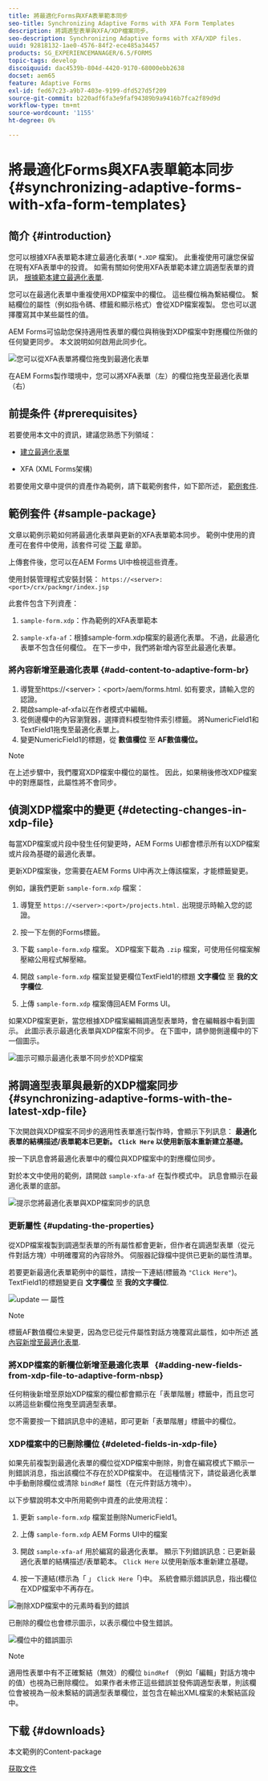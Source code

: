 ```yaml
---
title: 將最適化Forms與XFA表單範本同步
seo-title: Synchronizing Adaptive Forms with XFA Form Templates
description: 將調適型表單與XFA/XDP檔案同步。
seo-description: Synchronizing Adaptive forms with XFA/XDP files.
uuid: 92818132-1ae0-4576-84f2-ece485a34457
products: SG_EXPERIENCEMANAGER/6.5/FORMS
topic-tags: develop
discoiquuid: dac4539b-804d-4420-9170-68000ebb2638
docset: aem65
feature: Adaptive Forms
exl-id: fed67c23-a9b7-403e-9199-dfd527d5f209
source-git-commit: b220adf6fa3e9faf94389b9a9416b7fca2f89d9d
workflow-type: tm+mt
source-wordcount: '1155'
ht-degree: 0%

---
```


# 將最適化Forms與XFA表單範本同步{#synchronizing-adaptive-forms-with-xfa-form-templates}

## 简介 {#introduction}

您可以根據XFA表單範本建立最適化表單( `*.XDP` 檔案)。 此重複使用可讓您保留在現有XFA表單中的投資。 如需有關如何使用XFA表單範本建立調適型表單的資訊， [根據範本建立最適化表單](../../forms/using/creating-adaptive-form.md#p-create-an-adaptive-form-based-on-an-xfa-form-template-p).

您可以在最適化表單中重複使用XDP檔案中的欄位。 這些欄位稱為繫結欄位。 繫結欄位的屬性（例如指令碼、標籤和顯示格式）會從XDP檔案複製。 您也可以選擇覆寫其中某些屬性的值。

AEM Forms可協助您保持適用性表單的欄位與稍後對XDP檔案中對應欄位所做的任何變更同步。 本文說明如何啟用此同步化。

![您可以從XFA表單將欄位拖曳到最適化表單](assets/drag-drop-xfa.gif.gif)

在AEM Forms製作環境中，您可以將XFA表單（左）的欄位拖曳至最適化表單（右）

## 前提条件 {#prerequisites}

若要使用本文中的資訊，建議您熟悉下列領域：

* [建立最適化表單](../../forms/using/creating-adaptive-form.md)

* XFA (XML Forms架構)

若要使用文章中提供的資產作為範例，請下載範例套件，如下節所述， [範例套件](../../forms/using/synchronizing-adaptive-forms-xfa.md#p-sample-package-p).

## 範例套件 {#sample-package}

文章以範例示範如何將最適化表單與更新的XFA表單範本同步。 範例中使用的資產可在套件中使用，該套件可從 [下載](../../forms/using/synchronizing-adaptive-forms-xfa.md#p-downloads-p) 章節。

上傳套件後，您可以在AEM Forms UI中檢視這些資產。

使用封裝管理程式安裝封裝： `https://<server>:<port>/crx/packmgr/index.jsp`

此套件包含下列資產：

1. `sample-form.xdp`：作為範例的XFA表單範本

1. `sample-xfa-af`：根據sample-form.xdp檔案的最適化表單。 不過，此最適化表單不包含任何欄位。 在下一步中，我們將新增內容至此最適化表單。

### 將內容新增至最適化表單 {#add-content-to-adaptive-form-br}

1. 導覽至https://&lt;server>：&lt;port>/aem/forms.html. 如有要求，請輸入您的認證。
1. 開啟sample-af-xfa以在作者模式中編輯。
1. 從側邊欄中的內容瀏覽器，選擇資料模型物件索引標籤。 將NumericField1和TextField1拖曳至最適化表單上。
1. 變更NumericField1的標題，從 **數值欄位** 至 **AF數值欄位。**

>[!NOTE]
>
>在上述步驟中，我們覆寫XDP檔案中欄位的屬性。 因此，如果稍後修改XDP檔案中的對應屬性，此屬性將不會同步。

## 偵測XDP檔案中的變更 {#detecting-changes-in-xdp-file}

每當XDP檔案或片段中發生任何變更時，AEM Forms UI都會標示所有以XDP檔案或片段為基礎的最適化表單。

更新XDP檔案後，您需要在AEM Forms UI中再次上傳該檔案，才能標籤變更。

例如，讓我們更新 `sample-form.xdp` 檔案：

1. 導覽至 `https://<server>:<port>/projects.html.` 出現提示時輸入您的認證。
1. 按一下左側的Forms標籤。
1. 下載 `sample-form.xdp` 檔案。 XDP檔案下載為 `.zip` 檔案，可使用任何檔案解壓縮公用程式解壓縮。

1. 開啟 `sample-form.xdp` 檔案並變更欄位TextField1的標題 **文字欄位** 至 **我的文字欄位**.

1. 上傳 `sample-form.xdp` 檔案傳回AEM Forms UI。

如果XDP檔案更新，當您根據XDP檔案編輯調適型表單時，會在編輯器中看到圖示。 此圖示表示最適化表單與XDP檔案不同步。 在下圖中，請參閱側邊欄中的下一個圖示。

![圖示可顯示最適化表單不同步於XDP檔案](assets/sync-af-xfa.png)

## 將調適型表單與最新的XDP檔案同步 {#synchronizing-adaptive-forms-with-the-latest-xdp-file}

下次開啟與XDP檔案不同步的適用性表單進行製作時，會顯示下列訊息： **最適化表單的結構描述/表單範本已更新。 `Click Here` 以使用新版本重新建立基礎。**

按一下訊息會將最適化表單中的欄位與XDP檔案中的對應欄位同步。

對於本文中使用的範例，請開啟 `sample-xfa-af` 在製作模式中。 訊息會顯示在最適化表單的底部。

![提示您將最適化表單與XDP檔案同步的訊息](assets/sync-af-xfa-1.png)

### 更新屬性 {#updating-the-properties}

從XDP檔案複製到調適型表單的所有屬性都會更新，但作者在調適型表單（從元件對話方塊）中明確覆寫的內容除外。 伺服器記錄檔中提供已更新的屬性清單。

若要更新最適化表單範例中的屬性，請按一下連結(標籤為 `"Click Here"`)。 TextField1的標題變更自 **文字欄位** 至 **我的文字欄位**.

![update — 屬性](assets/update-property.png)

>[!NOTE]
>
>標籤AF數值欄位未變更，因為您已從元件屬性對話方塊覆寫此屬性，如中所述 [將內容新增至最適化表單](../../forms/using/synchronizing-adaptive-forms-xfa.md#p-add-content-to-adaptive-form-br-p).

### 將XDP檔案的新欄位新增至最適化表單   {#adding-new-fields-from-xdp-file-to-adaptive-form-nbsp}

任何稍後新增至原始XDP檔案的欄位都會顯示在「表單階層」標籤中，而且您可以將這些新欄位拖曳至調適型表單。

您不需要按一下錯誤訊息中的連結，即可更新「表單階層」標籤中的欄位。

### XDP檔案中的已刪除欄位 {#deleted-fields-in-xdp-file}

如果先前複製到最適化表單的欄位從XDP檔案中刪除，則會在編寫模式下顯示一則錯誤消息，指出該欄位不存在於XDP檔案中。 在這種情況下，請從最適化表單中手動刪除欄位或清除 `bindRef` 屬性（在元件對話方塊中）。

以下步驟說明本文中所用範例中資產的此使用流程：

1. 更新 `sample-form.xdp` 檔案並刪除NumericField1。
1. 上傳 `sample-form.xdp` AEM Forms UI中的檔案
1. 開啟 `sample-xfa-af` 用於編寫的最適化表單。 顯示下列錯誤訊息：已更新最適化表單的結構描述/表單範本。 `Click Here` 以使用新版本重新建立基礎。

1. 按一下連結(標示為「 」 `Click Here`「)中。 系統會顯示錯誤訊息，指出欄位在XDP檔案中不再存在。

![刪除XDP檔案中的元素時看到的錯誤](assets/no-element-xdp.png)

已刪除的欄位也會標示圖示，以表示欄位中發生錯誤。

![欄位中的錯誤圖示](assets/error-field.png)

>[!NOTE]
>
>適用性表單中有不正確繫結（無效）的欄位 `bindRef` （例如「編輯」對話方塊中的值）也視為已刪除欄位。 如果作者未修正這些錯誤並發佈調適型表單，則該欄位會被視為一般未繫結的調適型表單欄位，並包含在輸出XML檔案的未繫結區段中。

## 下载 {#downloads}

本文範例的Content-package

[获取文件](assets/sample-xfa-af-sync-1.0.zip)
